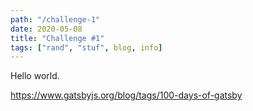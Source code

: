 ```yaml
---
path: "/challenge-1"
date: 2020-05-08
title: "Challenge #1"
tags: ["rand", "stuf", blog, info]
---
```


Hello world.

https://www.gatsbyjs.org/blog/tags/100-days-of-gatsby
